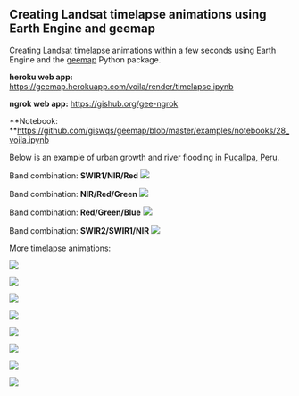## Creating Landsat timelapse animations using Earth Engine and geemap

Creating Landsat timelapse animations within a few seconds using Earth Engine and the [geemap](https://giswqs.github.io/geemap/) Python package.

**heroku web app:** https://geemap.herokuapp.com/voila/render/timelapse.ipynb

**ngrok web app:** https://gishub.org/gee-ngrok

**Notebook: **https://github.com/giswqs/geemap/blob/master/examples/notebooks/28_voila.ipynb


Below is an example of urban growth and river flooding in  [Pucallpa, Peru](https://goo.gl/maps/QMkksTWPG4WJZ6V28).

Band combination: **SWIR1/NIR/Red**
![](https://i.imgur.com/lOd1pOk.gif)

Band combination: **NIR/Red/Green**
![](https://i.imgur.com/FspQufJ.gif)

Band combination: **Red/Green/Blue**
![](https://i.imgur.com/Rg44bYx.gif)

Band combination: **SWIR2/SWIR1/NIR**
![](https://i.imgur.com/PS17dag.gif)

More timelapse animations:

![](https://i.imgur.com/WXkDKnL.gif)

![](https://i.imgur.com/kDaREin.gif)

![](https://i.imgur.com/qIC4ycI.gif)

![](https://i.imgur.com/D6BKxak.gifv)

![](https://i.imgur.com/aKUzbrG.gif)

![](https://i.imgur.com/VWKWpBI.gif)

![](https://i.imgur.com/sMiQ0rf.gif)

![](https://i.imgur.com/zbsWL0K.gif)